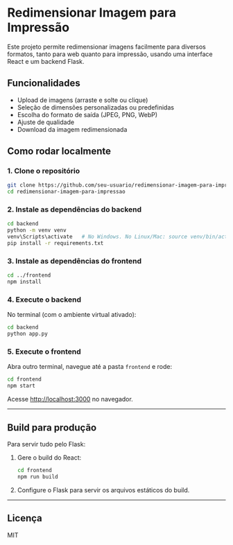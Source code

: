# Redimensionar Imagem para Impressão

Este projeto permite redimensionar imagens facilmente para diversos formatos, tanto para web quanto para impressão, usando uma interface React e um backend Flask.

## Funcionalidades

- Upload de imagens (arraste e solte ou clique)
- Seleção de dimensões personalizadas ou predefinidas
- Escolha do formato de saída (JPEG, PNG, WebP)
- Ajuste de qualidade
- Download da imagem redimensionada

## Como rodar localmente

### 1. Clone o repositório

```sh
git clone https://github.com/seu-usuario/redimensionar-imagem-para-impressao.git
cd redimensionar-imagem-para-impressao
```

### 2. Instale as dependências do backend

```sh
cd backend
python -m venv venv
venv\Scripts\activate   # No Windows. No Linux/Mac: source venv/bin/activate
pip install -r requirements.txt
```

### 3. Instale as dependências do frontend

```sh
cd ../frontend
npm install
```

### 4. Execute o backend

No terminal (com o ambiente virtual ativado):

```sh
cd backend
python app.py
```

### 5. Execute o frontend

Abra outro terminal, navegue até a pasta `frontend` e rode:

```sh
cd frontend
npm start
```

Acesse [http://localhost:3000](http://localhost:3000) no navegador.

---

## Build para produção

Para servir tudo pelo Flask:

1. Gere o build do React:
   ```sh
   cd frontend
   npm run build
   ```
2. Configure o Flask para servir os arquivos estáticos do build.

---

## Licença

MIT

